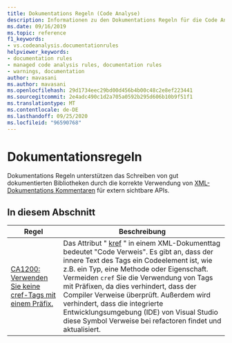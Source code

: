 ```yaml
---
title: Dokumentations Regeln (Code Analyse)
description: Informationen zu den Dokumentations Regeln für die Code Analyse Regel
ms.date: 09/16/2019
ms.topic: reference
f1_keywords:
- vs.codeanalysis.documentationrules
helpviewer_keywords:
- documentation rules
- managed code analysis rules, documentation rules
- warnings, documentation
author: mavasani
ms.author: mavasani
ms.openlocfilehash: 29d1734eec29bd00d456b4b00c48c2e8ef223441
ms.sourcegitcommit: 2e4adc490c1d2a705a0592b295d606b10b9f51f1
ms.translationtype: MT
ms.contentlocale: de-DE
ms.lasthandoff: 09/25/2020
ms.locfileid: "96590768"
---
```

# <a name="documentation-rules"></a>Dokumentationsregeln

Dokumentations Regeln unterstützen das Schreiben von gut dokumentierten Bibliotheken durch die korrekte Verwendung von [XML-Dokumentations Kommentaren](../../../csharp/codedoc.md) für extern sichtbare APIs.

## <a name="in-this-section"></a>In diesem Abschnitt

| Regel | Beschreibung |
| - | - |
| [CA1200: Verwenden Sie keine cref-Tags mit einem Präfix.](ca1200.md) | Das Attribut " [kref](../../../csharp/programming-guide/xmldoc/cref-attribute.md) " in einem XML-Dokumenttag bedeutet "Code Verweis". Es gibt an, dass der innere Text des Tags ein Codeelement ist, wie z.B. ein Typ, eine Methode oder Eigenschaft. Vermeiden `cref` Sie die Verwendung von Tags mit Präfixen, da dies verhindert, dass der Compiler Verweise überprüft. Außerdem wird verhindert, dass die integrierte Entwicklungsumgebung (IDE) von Visual Studio diese Symbol Verweise bei refactoren findet und aktualisiert. |
